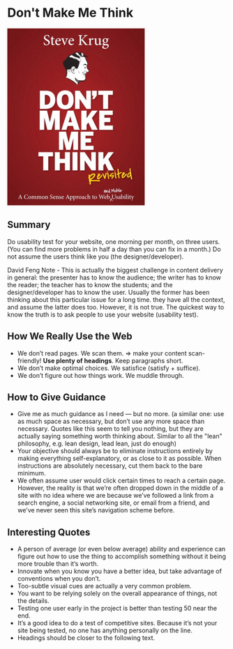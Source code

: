 # Don't Make Me Think

![](../.gitbook/assets/dont-make-me-think.jpg)

## Summary

Do usability test for your website, one morning per month, on three users. \(You can find more problems in half a day than you can fix in a month.\) Do not assume the users think like you \(the designer/developer\).

David Feng Note - This is actually the biggest challenge in content delivery in general: the presenter has to know the audience; the writer has to know the reader; the teacher has to know the students; and the designer/developer has to know the user. Usually the former has been thinking about this particular issue for a long time. they have all the context, and assume the latter does too. However, it is not true. The quickest way to know the truth is to ask people to use your website \(usability test\).

## How We Really Use the Web

* We don’t read pages. We scan them. =&gt; make your content scan-friendly! **Use plenty of headings**. Keep paragraphs short.
* We don’t make optimal choices. We satisfice \(satisfy + suffice\).
* We don’t figure out how things work. We muddle through.

## How to Give Guidance

* Give me as much guidance as I need — but no more. \(a similar one: use as much space as necessary, but don’t use any more space than necessary. Quotes like this seem to tell you nothing, but they are actually saying something worth thinking about. Similar to all the "lean" philosophy, e.g. lean design, lead lean, just do enough\)
* Your objective should always be to eliminate instructions entirely by making everything self-explanatory, or as close to it as possible. When instructions are absolutely necessary, cut them back to the bare minimum.
* We often assume user would click certain times to reach a certain page. However, the reality is that we’re often dropped down in the middle of a site with no idea where we are because we’ve followed a link from a search engine, a social networking site, or email from a friend, and we’ve never seen this site’s navigation scheme before.

## Interesting Quotes

* A person of average \(or even below average\) ability and experience can figure out how to use the thing to accomplish something without it being more trouble than it’s worth.
* Innovate when you know you have a better idea, but take advantage of conventions when you don’t.
* Too-subtle visual cues are actually a very common problem.
* You want to be relying solely on the overall appearance of things, not the details.
* Testing one user early in the project is better than testing 50 near the end.
* It’s a good idea to do a test of competitive sites. Because it’s not your site being tested, no one has anything personally on the line.
* Headings should be closer to the following text.

